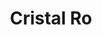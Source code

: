 ---
title: Cristal Ro
date: 
draft: false

# descripcion
description : Cristal óvalo

materials: Plata 925

color: Rojo, Violeta, Blanco

dimensions: 0,5x0,8cm

code: 01-07-0027

type: "Aros"

categories: []

price: $1.740,00

# Images
# first image will be shown in the product page
images:
  # - image: "images/path_to_image"
  # La ubicacion de las imagenes es imagenes/Aros/Aros.Cristal/01-07-0027-cristal-ro
  - image: "./images/aros/cristal/01-07-0027-cristal-ovalo_a.JPG"
  - image: "./images/aros/cristal/01-07-0027-cristal-ovalo_b.JPG"
  - image: "./images/aros/cristal/01-07-0027-cristal-ovalo_c.JPG"
---